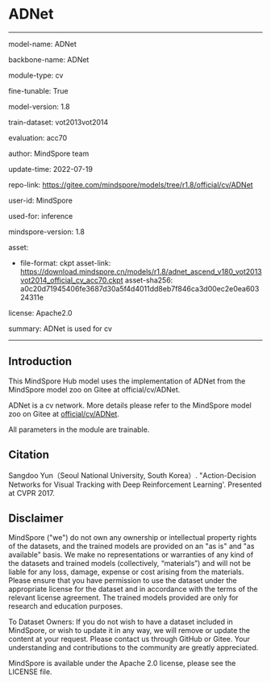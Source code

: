 # ADNet

---

model-name: ADNet

backbone-name: ADNet

module-type: cv

fine-tunable: True

model-version: 1.8

train-dataset: vot2013vot2014

evaluation: acc70

author: MindSpore team

update-time: 2022-07-19

repo-link: <https://gitee.com/mindspore/models/tree/r1.8/official/cv/ADNet>

user-id: MindSpore

used-for: inference

mindspore-version: 1.8

asset:

-
    file-format: ckpt
    asset-link: <https://download.mindspore.cn/models/r1.8/adnet_ascend_v180_vot2013vot2014_official_cv_acc70.ckpt>
    asset-sha256: a0c20d71945406fe3687d30a5f4d4011dd8eb7f846ca3d00ec2e0ea60324311e

license: Apache2.0

summary: ADNet is used for cv

---

## Introduction

This MindSpore Hub model uses the implementation of ADNet from the MindSpore model zoo on Gitee at official/cv/ADNet.

ADNet is a cv network. More details please refer to the MindSpore model zoo on Gitee at [official/cv/ADNet](https://gitee.com/mindspore/models/blob/r1.8/official/cv/ADNet/README_CN.md).

All parameters in the module are trainable.

## Citation

Sangdoo Yun（Seoul National University, South Korea）. "Action-Decision Networks for Visual Tracking with Deep Reinforcement Learning'. Presented at CVPR 2017.

## Disclaimer

MindSpore ("we") do not own any ownership or intellectual property rights of the datasets, and the trained models are provided on an "as is" and "as available" basis. We make no representations or warranties of any kind of the datasets and trained models (collectively, “materials”) and will not be liable for any loss, damage, expense or cost arising from the materials. Please ensure that you have permission to use the dataset under the appropriate license for the dataset and in accordance with the terms of the relevant license agreement. The trained models provided are only for research and education purposes.

To Dataset Owners: If you do not wish to have a dataset included in MindSpore, or wish to update it in any way, we will remove or update the content at your request. Please contact us through GitHub or Gitee. Your understanding and contributions to the community are greatly appreciated.

MindSpore is available under the Apache 2.0 license, please see the LICENSE file.
